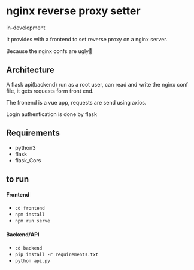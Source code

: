 # nginx reverse proxy setter

in-development

It provides with a frontend to set reverse proxy on a nginx server.

Because the nginx confs are ugly🤢

## Architecture

A flask api(backend) run as a root user, can read and write the nginx conf file, it gets requests form front end.

The fronend is a vue app, requests are send using axios.

Login authentication is done by flask

## Requirements

- python3
- flask
- flask_Cors

## to run

#### Frontend

- `cd frontend`
- `npm install`
- `npm run serve`

#### Backend/API

- `cd backend`
- `pip install -r requirements.txt`
- `python api.py`

